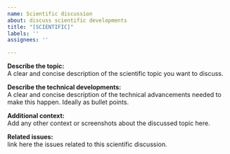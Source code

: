 ```yaml
---
name: Scientific discussion
about: discuss scientific developments
title: "[SCIENTIFIC]"
labels: ''
assignees: ''

---
```


**Describe the topic:**\
A clear and concise description of the scientific topic you want to discuss.

**Describe the technical developments:**\
A clear and concise description of the technical advancements needed to make this happen. Ideally as bullet points.

**Additional context:**\
Add any other context or screenshots about the discussed topic here. 

**Related issues:**\
link here the issues related to this scientific discussion.
